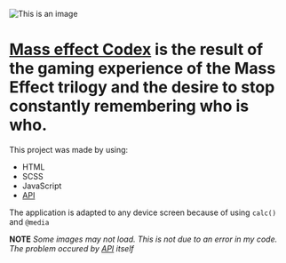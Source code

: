 ![This is an image](https://upload.wikimedia.org/wikipedia/commons/thumb/a/aa/Mass_Effect_logo.png/799px-Mass_Effect_logo.png)

# [Mass effect Codex](https://bilostenko.github.io/MassEffect/sandbox.html) is the result of the gaming experience of the Mass Effect trilogy and the desire to stop constantly remembering who is who.

This project was made by using:
- HTML
- SCSS
- JavaScript
- [API](https://github.com/cvines528/mass-effect-api)

The application is adapted to any device screen because of using `calc()` and `@media`

**NOTE** *Some images may not load. This is not due to an error in my code. The problem occured by [API](https://github.com/cvines528/mass-effect-api) itself*
